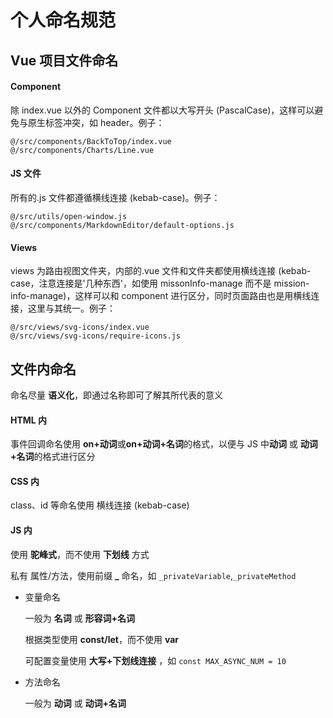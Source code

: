 # 个人命名规范

## Vue 项目文件命名

#### Component

除 index.vue 以外的 Component 文件都以大写开头 (PascalCase)，这样可以避免与原生标签冲突，如 header。例子：

```
@/src/components/BackToTop/index.vue
@/src/components/Charts/Line.vue
```

#### JS 文件

所有的.js 文件都遵循横线连接 (kebab-case)。例子：

```
@/src/utils/open-window.js
@/src/components/MarkdownEditor/default-options.js
```

#### Views

views 为路由视图文件夹，内部的.vue 文件和文件夹都使用横线连接 (kebab-case，注意连接是'几种东西'，如使用 missonInfo-manage 而不是 mission-info-manage)，这样可以和 component 进行区分，同时页面路由也是用横线连接，这里与其统一。例子：

```
@/src/views/svg-icons/index.vue
@/src/views/svg-icons/require-icons.js
```

## 文件内命名

命名尽量 **语义化**，即通过名称即可了解其所代表的意义

#### HTML 内

事件回调命名使用 **on+动词**或**on+动词+名词**的格式，以便与 JS 中**动词** 或 **动词+名词**的格式进行区分

#### CSS 内

class、id 等命名使用 横线连接 (kebab-case)

#### JS 内

使用 **驼峰式**，而不使用 **下划线** 方式

私有 属性/方法，使用前缀 **\_** 命名，如 `_privateVariable`,`_privateMethod`

- 变量命名

  一般为 **名词** 或 **形容词+名词**

  根据类型使用 **const/let**，而不使用 **var**

  可配置变量使用 **大写+下划线连接** ，如 `const MAX_ASYNC_NUM = 10`

- 方法命名

  一般为 **动词** 或 **动词+名词**
